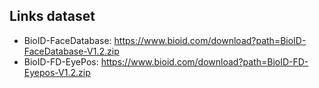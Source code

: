 ## Links dataset
- BioID-FaceDatabase: https://www.bioid.com/download?path=BioID-FaceDatabase-V1.2.zip
- BioID-FD-EyePos: https://www.bioid.com/download?path=BioID-FD-Eyepos-V1.2.zip
